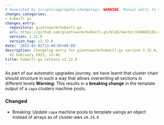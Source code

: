 ```yaml
---
# Generated by scripts/aggregate-changelogs. WARNING: Manual edits to this files will be overwritten.
changes_categories:
- kubectl gs
changes_entry:
  repository: giantswarm/kubectl-gs
  url: https://github.com/giantswarm/kubectl-gs/blob/master/CHANGELOG.md#2320---2023-02-02
  version: 2.32.0
  version_tag: v2.32.0
date: '2023-02-02T13:40:05+00:00'
description: Changelog entry for giantswarm/kubectl-gs version 2.32.0, published on
  02 February 2023, 13:40.
title: kubectl-gs release v2.32.0
---
```


As part of our automatic upgrades journey, we have learnt that cluster chart should structure in such a way that allows overwriting all sections in different levels
**Warning:** This results in a **breaking change** in the template output of a `capa` clusters machine pools.
### Changed
- Breaking: Update `capa` machine pools to template usings an object instead of arrays as of cluster-aws `v0.24.0`
